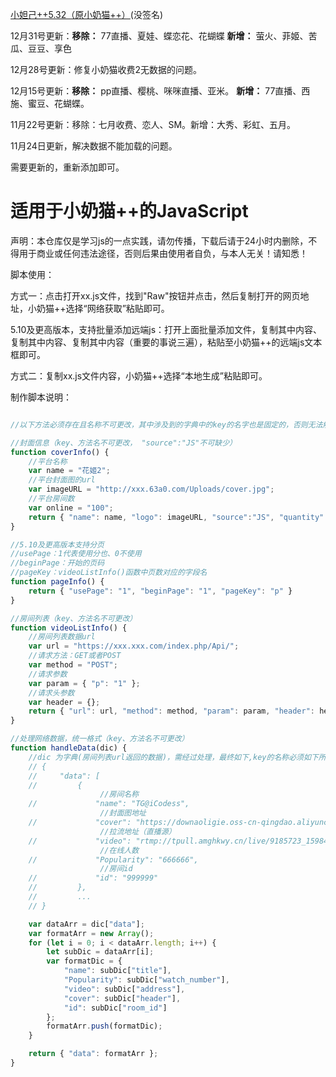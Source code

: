 [小妲己++5.32（原小奶猫++）](https://ishared.lanzoui.com/iurBIjduv7a)(没签名) 

12月31号更新：**移除：** 77直播、夏娃、蝶恋花、花蝴蝶
            **新增：** 萤火、菲姬、苦瓜、豆豆、享色

12月28号更新：修复小奶猫收费2无数据的问题。

12月15号更新：**移除：** pp直播、樱桃、咪咪直播、亚米。
            **新增：** 77直播、西施、蜜豆、花蝴蝶。

11月22号更新：移除：七月收费、恋人、SM。新增：大秀、彩虹、五月。

11月24日更新，解决数据不能加载的问题。

需要更新的，重新添加即可。

# 适用于小奶猫++的JavaScript
声明：本仓库仅是学习js的一点实践，请勿传播，下载后请于24小时内删除，不得用于商业或任何违法途径，否则后果由使用者自负，与本人无关！请知悉！

脚本使用：

方式一：点击打开xx.js文件，找到"Raw"按钮并点击，然后复制打开的网页地址，小奶猫++选择“网络获取”粘贴即可。

5.10及更高版本，支持批量添加远端js：打开上面批量添加文件，复制其中内容、复制其中内容、复制其中内容（重要的事说三遍），粘贴至小奶猫++的远端js文本框即可。

方式二：复制xx.js文件内容，小奶猫++选择“本地生成”粘贴即可。

制作脚本说明：

```javascript

//以下方法必须存在且名称不可更改，其中涉及到的字典中的key的名字也是固定的，否则无法解析

//封面信息（key、方法名不可更改， "source":"JS"不可缺少）
function coverInfo() {
    //平台名称
    var name = "花姬2";
    //平台封面图的url
    var imageURL = "http://xxx.63a0.com/Uploads/cover.jpg";
    //平台房间数
    var online = "100";
    return { "name": name, "logo": imageURL, "source":"JS", "quantity":online };
}

//5.10及更高版本支持分页
//usePage：1代表使用分也、0不使用
//beginPage：开始的页码
//pageKey：videoListInfo()函数中页数对应的字段名
function pageInfo() {
    return { "usePage": "1", "beginPage": "1", "pageKey": "p" }
}

//房间列表（key、方法名不可更改）
function videoListInfo() {
    //房间列表数据url
    var url = "https://xxx.xxx.com/index.php/Api/";
    //请求方法：GET或者POST
    var method = "POST";
    //请求参数
    var param = { "p": "1" };
    //请求头参数
    var header = {};
    return { "url": url, "method": method, "param": param, "header": header };
}

//处理网络数据，统一格式（key、方法名不可更改）
function handleData(dic) {
    //dic 为字典(房间列表url返回的数据)，需经过处理，最终如下,key的名称必须如下所示
    // {
    //     "data": [
    //         {
                    //房间名称
    //             "name": "TG@iCodess",
                    //封面图地址
    //             "cover": "https://downaoligie.oss-cn-qingdao.aliyuncs.com/65.jpg",
                    //拉流地址（直播源）
    //             "video": "rtmp://tpull.amghkwy.cn/live/9185723_1598444341?txSecret=cf2a19ff267b69c798f7f8bb0e95d574&txTime=5F45AA75",
                    //在线人数
    //             "Popularity": "666666",
                    //房间id
    //             "id": "999999"
    //         },
    //         ...
    // }

    var dataArr = dic["data"];
    var formatArr = new Array();
    for (let i = 0; i < dataArr.length; i++) {
        let subDic = dataArr[i];
        var formatDic = {
            "name": subDic["title"],
            "Popularity": subDic["watch_number"],
            "video": subDic["address"],
            "cover": subDic["header"],
            "id": subDic["room_id"]
        };
        formatArr.push(formatDic);
    }

    return { "data": formatArr };
}
```
